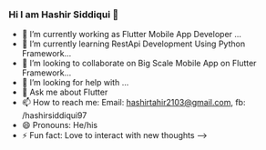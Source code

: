 ### Hi I am Hashir Siddiqui 👋

- 🔭 I’m currently working as Flutter Mobile App Developer ...
- 🌱 I’m currently learning RestApi Development Using Python Framework...
- 👯 I’m looking to collaborate on Big Scale Mobile App on Flutter Framework...
- 🤔 I’m looking for help with ...
- 💬 Ask me about Flutter
- 📫 How to reach me: Email: hashirtahir2103@gmail.com, fb: /hashirsiddiqui97
- 😄 Pronouns: He/his
- ⚡ Fun fact: Love to interact with new thoughts
-->
